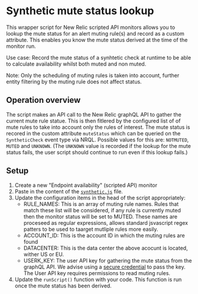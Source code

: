 # Synthetic mute status lookup
This wrapper script for New Relic scripted API monitors allows you to lookup the mute status for an alert muting rule(s) and record as a custom attribute. This enables you know the mute status derived at the time of the monitor run.

Use case: Record the mute status of a synhtetic check at runtime to be able to calculate availability whilst both muted and non muted.

Note: Only the scheduling of muting rules is taken into account, further entity filtering by the muting rule does not affect status.

## Operation overview
The script makes an API call to the New Relic graphQL API to gather the current mute rule statue. This is then fitlered by the configured list of of mute rules to take into account only the rules of interest. The mute status is recored in the custom attribute `muteStatus` which can be queried on the `SyntheticCheck` event type via NRQL. Possible values for this are: `NOTMUTED`, `MUTED` and `UNKNOWN`. (The `UNKNOWN` value is recorded if the lookup for the mute status fails, the user script should continue to run even if this lookup fails.)

## Setup
1. Create a new "Endpoint availability" (scripted API) monitor
2. Paste in the content of the [`synthetic.js`](synthetic.js) file.
3. Update the configuration items in the head of the script appropriately:
    - RULE_NAMES: This is an array of muting rule names. Rules that match these list will be considered, if any rule is currently muted then the monitor status will be set to MUTED. These names are proceseed as regular expressions, allows standard jsvascript regex patters to be used to taarget mutliple rules more easily.
    - ACCOUNT_ID:  This is the account ID in which the muting rules are found
    - DATACENTER: This is the data center the above acocunt is located, wither US or EU.
    - USERK_KEY: The user API key for gathering the mute status from the graphQL API. We advise using a [secure credential](https://docs.newrelic.com/docs/synthetics/synthetic-monitoring/using-monitors/store-secure-credentials-scripted-browsers-api-tests/) to pass the key. The User API key requires permissions to read muting rules.
4. Update the `runScript()` function with your code. This function is run once the mute status has been derived.